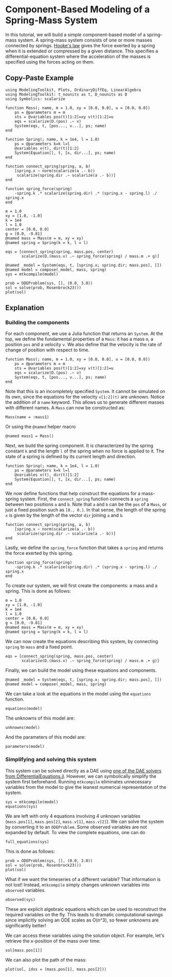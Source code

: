 # Component-Based Modeling of a Spring-Mass System

In this tutorial, we will build a simple component-based model of a spring-mass system. A spring-mass system consists of one or more masses connected by springs. [Hooke's law](https://en.wikipedia.org/wiki/Hooke%27s_law) gives the force exerted by a spring when it is extended or compressed by a given distance. This specifies a differential-equation system where the acceleration of the masses is specified using the forces acting on them.

## Copy-Paste Example

```@example component
using ModelingToolkit, Plots, OrdinaryDiffEq, LinearAlgebra
using ModelingToolkit: t_nounits as t, D_nounits as D
using Symbolics: scalarize

function Mass(; name, m = 1.0, xy = [0.0, 0.0], u = [0.0, 0.0])
    ps = @parameters m = m
    sts = @variables pos(t)[1:2]=xy v(t)[1:2]=u
    eqs = scalarize(D.(pos) .~ v)
    System(eqs, t, [pos..., v...], ps; name)
end

function Spring(; name, k = 1e4, l = 1.0)
    ps = @parameters k=k l=l
    @variables x(t), dir(t)[1:2]
    System(Equation[], t, [x, dir...], ps; name)
end

function connect_spring(spring, a, b)
    [spring.x ~ norm(scalarize(a .- b))
     scalarize(spring.dir .~ scalarize(a .- b))]
end

function spring_force(spring)
    -spring.k .* scalarize(spring.dir) .* (spring.x - spring.l) ./ spring.x
end

m = 1.0
xy = [1.0, -1.0]
k = 1e4
l = 1.0
center = [0.0, 0.0]
g = [0.0, -9.81]
@named mass = Mass(m = m, xy = xy)
@named spring = Spring(k = k, l = l)

eqs = [connect_spring(spring, mass.pos, center)
       scalarize(D.(mass.v) .~ spring_force(spring) / mass.m .+ g)]

@named _model = System(eqs, t, [spring.x; spring.dir; mass.pos], [])
@named model = compose(_model, mass, spring)
sys = mtkcompile(model)

prob = ODEProblem(sys, [], (0.0, 3.0))
sol = solve(prob, Rosenbrock23())
plot(sol)
```

## Explanation

### Building the components

For each component, we use a Julia function that returns an `System`. At the top, we define the fundamental properties of a `Mass`: it has a mass `m`, a position `pos` and a velocity `v`. We also define that the velocity is the rate of change of position with respect to time.

```@example component
function Mass(; name, m = 1.0, xy = [0.0, 0.0], u = [0.0, 0.0])
    ps = @parameters m = m
    sts = @variables pos(t)[1:2]=xy v(t)[1:2]=u
    eqs = scalarize(D.(pos) .~ v)
    System(eqs, t, [pos..., v...], ps; name)
end
```

Note that this is an incompletely specified `System`. It cannot be simulated on its own, since the equations for the velocity `v[1:2](t)` are unknown. Notice the addition of a `name` keyword. This allows us to generate different masses with different names. A `Mass` can now be constructed as:

```@example component
Mass(name = :mass1)
```

Or using the `@named` helper macro

```@example component
@named mass1 = Mass()
```

Next, we build the spring component. It is characterized by the spring constant `k` and the length `l` of the spring when no force is applied to it. The state of a spring is defined by its current length and direction.

```@example component
function Spring(; name, k = 1e4, l = 1.0)
    ps = @parameters k=k l=l
    @variables x(t), dir(t)[1:2]
    System(Equation[], t, [x, dir...], ps; name)
end
```

We now define functions that help construct the equations for a mass-spring system. First, the `connect_spring` function connects a `spring` between two positions `a` and `b`. Note that `a` and `b` can be the `pos` of a `Mass`, or just a fixed position such as `[0., 0.]`. In that sense, the length of the spring `x` is given by the length of the vector `dir` joining `a` and `b`.

```@example component
function connect_spring(spring, a, b)
    [spring.x ~ norm(scalarize(a .- b))
     scalarize(spring.dir .~ scalarize(a .- b))]
end
```

Lastly, we define the `spring_force` function that takes a `spring` and returns the force exerted by this spring.

```@example component
function spring_force(spring)
    -spring.k .* scalarize(spring.dir) .* (spring.x - spring.l) ./ spring.x
end
```

To create our system, we will first create the components: a mass and a spring. This is done as follows:

```@example component
m = 1.0
xy = [1.0, -1.0]
k = 1e4
l = 1.0
center = [0.0, 0.0]
g = [0.0, -9.81]
@named mass = Mass(m = m, xy = xy)
@named spring = Spring(k = k, l = l)
```

We can now create the equations describing this system, by connecting `spring` to `mass` and a fixed point.

```@example component
eqs = [connect_spring(spring, mass.pos, center)
       scalarize(D.(mass.v) .~ spring_force(spring) / mass.m .+ g)]
```

Finally, we can build the model using these equations and components.

```@example component
@named _model = System(eqs, t, [spring.x; spring.dir; mass.pos], [])
@named model = compose(_model, mass, spring)
```

We can take a look at the equations in the model using the `equations` function.

```@example component
equations(model)
```

The unknowns of this model are:

```@example component
unknowns(model)
```

And the parameters of this model are:

```@example component
parameters(model)
```

### Simplifying and solving this system

This system can be solved directly as a DAE using [one of the DAE solvers from DifferentialEquations.jl](https://docs.sciml.ai/DiffEqDocs/stable/solvers/dae_solve/). However, we can symbolically simplify the system first beforehand. Running `mtkcompile` eliminates unnecessary variables from the model to give the leanest numerical representation of the system.

```@example component
sys = mtkcompile(model)
equations(sys)
```

We are left with only 4 equations involving 4 unknown variables (`mass.pos[1]`,
`mass.pos[2]`, `mass.v[1]`, `mass.v[2]`). We can solve the system by converting
it to an `ODEProblem`. Some observed variables are not expanded by default. To
view the complete equations, one can do

```@example component
full_equations(sys)
```

This is done as follows:

```@example component
prob = ODEProblem(sys, [], (0.0, 3.0))
sol = solve(prob, Rosenbrock23())
plot(sol)
```

What if we want the timeseries of a different variable? That information is not lost! Instead, `mtkcompile` simply changes unknown variables into `observed` variables.

```@example component
observed(sys)
```

These are explicit algebraic equations which can be used to reconstruct the required variables on the fly. This leads to dramatic computational savings since implicitly solving an ODE scales as O(n^3), so fewer unknowns are significantly better!

We can access these variables using the solution object. For example, let's retrieve the x-position of the mass over time:

```@example component
sol[mass.pos[1]]
```

We can also plot the path of the mass:

```@example component
plot(sol, idxs = (mass.pos[1], mass.pos[2]))
```
